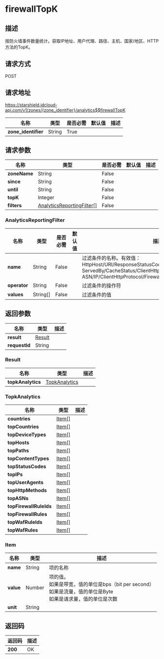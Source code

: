 # firewallTopK


## 描述
按防火墙事件数量统计。获取IP地址、用户代理、路径、主机、国家/地区、HTTP方法的TopK。

## 请求方式
POST

## 请求地址
https://starshield.jdcloud-api.com/v1/zones/{zone_identifier}/analytics$$firewallTopK

|名称|类型|是否必需|默认值|描述|
|---|---|---|---|---|
|**zone_identifier**|String|True| | |

## 请求参数
|名称|类型|是否必需|默认值|描述|
|---|---|---|---|---|
|**zoneName**|String|False| | |
|**since**|String|False| | |
|**until**|String|False| | |
|**topK**|Integer|False| | |
|**filters**|[AnalyticsReportingFilter[]](firewallTopK#analyticsreportingfilter)|False| | |

### <div id="analyticsreportingfilter">AnalyticsReportingFilter</div>
|名称|类型|是否必需|默认值|描述|
|---|---|---|---|---|
|**name**|String|False| |过滤条件的名称。有效值：<br>HttpHost/URI/ResponseStatusCode/ClientDeviceType/<br>ServedBy/CacheStatus/ClientHttpMethod/ResponseContentType/<br>ASN/IP/ClientHttpProtocol/FirewallSource/UserAgent<br>|
|**operator**|String|False| |过滤条件的操作符|
|**values**|String[]|False| |过滤条件的值|

## 返回参数
|名称|类型|描述|
|---|---|---|
|**result**|[Result](firewallTopK#result)| |
|**requestId**|String| |

### <div id="result">Result</div>
|名称|类型|描述|
|---|---|---|
|**topkAnalytics**|[TopkAnalytics](firewallTopK#topkanalytics)| |
### <div id="topkanalytics">TopkAnalytics</div>
|名称|类型|描述|
|---|---|---|
|**countries**|[Item[]](firewallTopK#item)| |
|**topCountries**|[Item[]](firewallTopK#item)| |
|**topDeviceTypes**|[Item[]](firewallTopK#item)| |
|**topHosts**|[Item[]](firewallTopK#item)| |
|**topPaths**|[Item[]](firewallTopK#item)| |
|**topContentTypes**|[Item[]](firewallTopK#item)| |
|**topStatusCodes**|[Item[]](firewallTopK#item)| |
|**topIPs**|[Item[]](firewallTopK#item)| |
|**topUserAgents**|[Item[]](firewallTopK#item)| |
|**topHttpMethods**|[Item[]](firewallTopK#item)| |
|**topASNs**|[Item[]](firewallTopK#item)| |
|**topFirewallRuleIds**|[Item[]](firewallTopK#item)| |
|**topFirewallRules**|[Item[]](firewallTopK#item)| |
|**topWafRuleIds**|[Item[]](firewallTopK#item)| |
|**topWafRules**|[Item[]](firewallTopK#item)| |
### <div id="item">Item</div>
|名称|类型|描述|
|---|---|---|
|**name**|String|项的名称|
|**value**|Number|项的值。<br>如果是带宽，值的单位是bps（bit per second）<br>如果是流量，值的单位是Byte<br>如果是请求量，值的单位是次数<br>|
|**unit**|String| |

## 返回码
|返回码|描述|
|---|---|
|**200**|OK|
